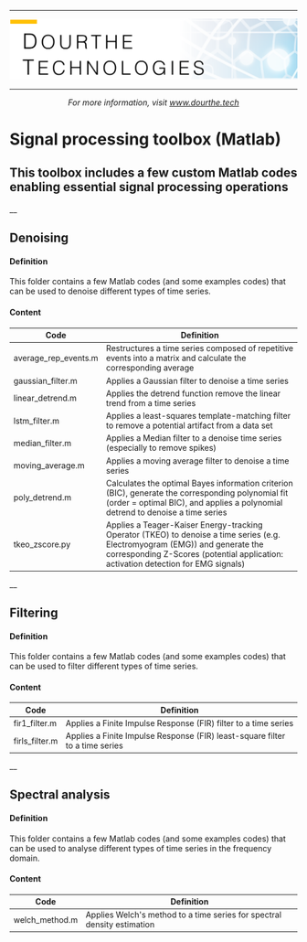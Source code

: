 ___

<a href='http://www.dourthe.tech'> <img src='Dourthe_Technologies_Headers.png' /></a>
___
<center><em>For more information, visit <a href='http://www.dourthe.tech'>www.dourthe.tech</a></em></center>

# Signal processing toolbox (Matlab)

## This toolbox includes a few custom Matlab codes enabling essential signal processing operations

__
## Denoising

#### Definition
This folder contains a few Matlab codes (and some examples codes) that can be used to denoise different types of time series.

#### Content
    
| Code | Definition  |
| ---- |-------------|
| average\_rep\_events.m | Restructures a time series composed of repetitive events into a matrix and calculate the corresponding average |
| gaussian\_filter.m | Applies a Gaussian filter to denoise a time series |
| linear\_detrend.m | Applies the detrend function remove the linear trend from a time series |
| lstm\_filter.m | Applies a least-squares template-matching filter to remove a potential artifact from a data set |
| median\_filter.m | Applies a Median filter to a denoise time series (especially to remove spikes) |
| moving\_average.m | Applies a moving average filter to denoise a time series |
| poly\_detrend.m | Calculates the optimal Bayes information criterion (BIC), generate the corresponding polynomial fit (order = optimal BIC), and applies a polynomial detrend to denoise a time series |
| tkeo\_zscore.py    | Applies a Teager-Kaiser Energy-tracking Operator (TKEO) to denoise a time series (e.g. Electromyogram (EMG)) and generate the corresponding Z-Scores (potential application: activation detection for EMG signals) |

__
## Filtering

#### Definition
This folder contains a few Matlab codes (and some examples codes) that can be used to filter different types of time series.

#### Content
    
| Code | Definition  |
| ---- |-------------|
| fir1\_filter.m | Applies a Finite Impulse Response (FIR) filter to a time series |
| firls\_filter.m | Applies a Finite Impulse Response (FIR) least-square filter to a time series |

__
## Spectral analysis

#### Definition
This folder contains a few Matlab codes (and some examples codes) that can be used to analyse different types of time series in the frequency domain.

#### Content
    
| Code | Definition  |
| ---- |-------------|
| welch\_method.m | Applies Welch's method to a time series for spectral density estimation |
